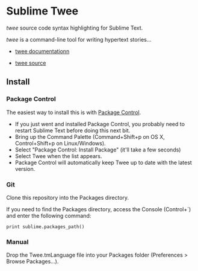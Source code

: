 Sublime Twee
============

*twee* source code syntax highlighting for Sublime Text.

*twee* is a command-line tool for writing hypertext stories…

* [twee documentationn](http://gimcrackd.com/etc/doc/)

* [twee source](https://github.com/tweecode/twee)

## Install

### Package Control

The easiest way to install this is with [Package Control](https://packagecontrol.io/).

* If you just went and installed Package Control, you probably need to restart Sublime Text before doing this next bit.
* Bring up the Command Palette (Command+Shift+p on OS X, Control+Shift+p on Linux/Windows).
* Select "Package Control: Install Package" (it'll take a few seconds)
* Select Twee when the list appears.
* Package Control will automatically keep Twee up to date with the latest version.

### Git

Clone this repository into the Packages directory.

If you need to find the Packages directory, access the Console (Control+`) and enter the following command:

    print sublime.packages_path()

### Manual

Drop the Twee.tmLanguage file into your Packages folder (Preferences > Browse Packages…).
